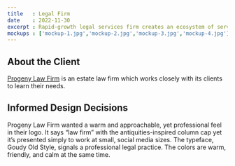 ```yaml
---
title   : Legal Firm
date    : 2022-11-30
excerpt : Rapid-growth legal services firm creates an ecosystem of services.
mockups : ['mockup-1.jpg','mockup-2.jpg','mockup-3.jpg','mockup-4.jpg'] 
---
```


## About the Client

[Progeny Law Firm](https://progenylawfirm.com) is an estate law firm which works closely with its clients to learn their needs.

## Informed Design Decisions

Progeny Law Firm wanted a warm and approachable, yet professional feel in their logo. It says “law firm” with the antiquities-inspired column cap yet it’s presented simply to work at small, social media sizes. The typeface, Goudy Old Style, signals a professional legal practice. The colors are warm, friendly, and calm at the same time.

